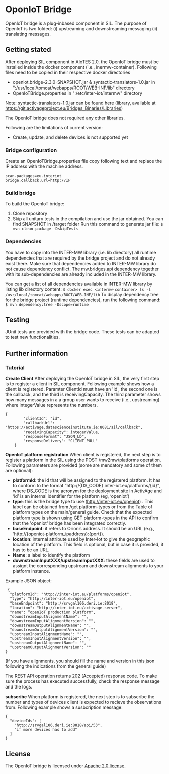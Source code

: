 #  OponIoT Bridge
OpenIoT bridge is a plug-inbased component in SIL. The purpose of OpenIoT is two folded: (i) upstreaming and downstreaming messaging (ii) translating messages. 

## Getting stated
After deploying SIL component in AIoTES 2.0, the OpenIoT bridge must be installed inside the docker component (i.e., inermw-container). Following files need to be copied in their respective docker directories
*  openiot.bridge-2.3.0-SNAPSHOT.jar  & syntactic-translators-1.0.jar in  "<intermw-container>:/usr/local/tomcat/webapps/ROOT/WEB-INF/lib" directory
* OpenIoTBridge.properties  in "<intermw-container>:/etc/inter-iot/intermw" directory

Note: syntactic-translators-1.0.jar can be found here (library, available at https://git.activageproject.eu/Bridges_Binaries/Libraries)

The OpenIoT bridge does not required any other libraries.

Following are the limitations of current version:
* Create, update, and delete devices is not supported yet


### Bridge configuration
Create an OpenIoTBridge.properties file copy following text and replace the IP address with the machine address.
```
scan-packages=eu.interiot
bridge.callback.url=http://IP
```
### Build bridge

To build the OpenIoT bridge:
1. Clone repository
2. Skip all unitary tests in the compilation and use the jar obtained. You can find SNAPSHOT in /target folder
Run this command to generate jar file:  `$ mvn clean package -DskipTests`


### Dependencies 
You have to copy into the INTER-MW library (i.e. lib directory) all runtime dependencies that are required by the bridge project and do not already exist there. Make sure that dependencies added to INTER-MW library do not cause dependency conflict. The mw.bridges.api dependency together with its sub-dependencies are already included in the INTER-MW library.

You can get a list of all dependencies available in INTER-MW library by listing lib directory content:
`$ docker exec <intermw-container> ls -l /usr/local/tomcat/webapps/ROOT/WEB-INF/lib`
To display dependency tree for the bridge project (runtime dependencies), run the following command:
`$ mvn dependency:tree -Dscope=runtime`

## Testing
JUnit tests are provided with the bridge code. These tests can be adapted to test new functionalities.
## Further information

### Tutorial

**Create Client**
After deploying the OpenIoT bridge in SIL, the very first step is to register a client in SIL component. Following example shows how a client is registered. Paramter ClientId must have an 'Id', the second one is the callback, and the third is receivingCapacity. The third parameter shows how many messages in a a group user wants to receive (i.e., upstreaming) where integerValue represents the numbers.
```
{
        "clientId": "id",
        "callbackUrl": "https://activage.datascienceinstitute.ie:8081/sil/callback",
        "receivingCapacity": integerValue,
        "responseFormat": "JSON_LD",
        "responseDelivery": "CLIENT_PULL"
    }
```
**OpenIoT platform registration**
When client is registered, the next step is to register a platform in the SIL using the POST /mw2mw/platforms operation. Following parameters are provided (some are mendatory and some of them are optional):
* **platformId**: the id that will be assigned to the registered platform. It has to conform to the format “http://{DS_CODE}.inter-iot.eu/platforms/{id}”, where DS_CODE is the acronym for the deployment site in ActivAge and ‘id’ is an internal identifier for the platform (eg, ‘openiot’)
* **type**: this is the bridge type to use (http://inter-iot.eu/openiot) . This label can be obtained from /get platform-types or from the Table of platform types on the main/general guide. Check that the expected platform type is shown using GET platform-types in the API to confirm that the 'openiot' bridge has been integrated correctly.
* **baseEndpoint**: it refers to Orion’s address. It should be an URL (e.g., ‘http://{openiot-platform_ipaddress}:{port}).
* **location**: internal attribute used by Inter-Iot to give the geographic location of the platform. This field is optional, but in case it is provided, it has to be an URL.
* **Name**: a label to identify the platform
* **downstreamInputXXX/upstreamInputXXX**: these fields are used to assignt the corresponding upstream and downstream alignments to your platform instance.
 
Example JSON object:
```
 {
  "platformId": "http://inter-iot.eu/platforms/openiot",
  "type": "http://inter-iot.eu/openiot",
  "baseEndpoint": "http://srvgal106.deri.ie:8018",
  "location": "http://inter-iot.eu/activage-server",
  "name": “openIoT production platform",
  "downstreamInputAlignmentName": "",
  "downstreamInputAlignmentVersion": "",
  "downstreamOutputAlignmentName": "",
  "downstreamOutputAlignmentVersion": "",
  "upstreamInputAlignmentName": "",
  "upstreamInputAlignmentVersion": "",
  "upstreamOutputAlignmentName": "",
  "upstreamOutputAlignmentVersion": ""
}
```


(If you have alignments, you should fill the name and version in this json following the indications from the general guide)

The REST API operation returns 202 (Accepted) response code. To make sure the process has executed successfully, check the response message and the logs.

**subscribe**
When platform is registered, the next step is to subscribe the number and types of devices client is expected to recieve the observations from. Following example shows a susbcription message:

```
{
  "deviceIds": [
    "http://srvgal106.deri.ie:8018/api/53",
    "if more devices has to add"
  ]
}
```

## License
The OpenIoT bridge is licensed under [Apache 2.0 license](https://www.apache.org/licenses/LICENSE-2.0).



